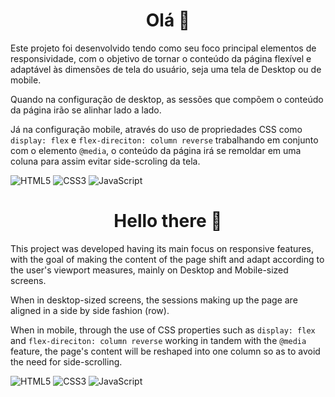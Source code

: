 <h1 align="center">Olá 👋</h1>

Este projeto foi desenvolvido tendo como seu foco principal elementos de responsividade, com o objetivo de tornar o conteúdo da página flexível e adaptável às dimensões de tela do usuário, seja uma tela de Desktop ou de mobile.

Quando na configuração de desktop, as sessões que compõem o conteúdo da página irão se alinhar lado a lado.

Já na configuração mobile, através do uso de propriedades CSS como ```display: flex``` e ```flex-direciton: column reverse``` trabalhando em conjunto com o elemento ```@media```, o conteúdo da página irá se remoldar em uma coluna para assim evitar side-scroling da tela.

![HTML5](https://img.shields.io/badge/html5-%23E34F26.svg?style=for-the-badge&logo=html5&logoColor=white)
![CSS3](https://img.shields.io/badge/css3-%231572B6.svg?style=for-the-badge&logo=css3&logoColor=white)
![JavaScript](https://img.shields.io/badge/javascript-%23323330.svg?style=for-the-badge&logo=javascript&logoColor=%23F7DF1E)

<h1 align="center">Hello there 👋</h1>

This project was developed having its main focus on responsive features, with the goal of making the content of the page shift and adapt according to the user's viewport measures, mainly on Desktop and Mobile-sized screens.

When in desktop-sized screens, the sessions making up the page are aligned in a side by side fashion (row).

When in mobile, through the use of CSS properties such as ```display: flex``` and ```flex-direciton: column reverse``` working in tandem with the ```@media``` feature, the page's content will be reshaped into one column so as to avoid the need for side-scrolling.

![HTML5](https://img.shields.io/badge/html5-%23E34F26.svg?style=for-the-badge&logo=html5&logoColor=white)
![CSS3](https://img.shields.io/badge/css3-%231572B6.svg?style=for-the-badge&logo=css3&logoColor=white)
![JavaScript](https://img.shields.io/badge/javascript-%23323330.svg?style=for-the-badge&logo=javascript&logoColor=%23F7DF1E)
